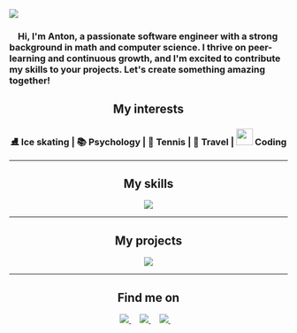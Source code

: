 <img src="https://github.com/AntonJames-Sistence/AntonJames-Sistence/assets/126339704/6faee2bd-1113-43b3-b0f7-175ca5523c38">
<br>
<h3>&nbsp;&nbsp;&nbsp;&nbsp;Hi, I'm Anton, a passionate software engineer with a strong background in math and computer science. I thrive on peer-learning and continuous growth, and I'm excited to contribute my skills to your projects. Let's create something amazing together!</h3>

<div align="center">
  <h2>My interests</h2>
  <h3>⛸️ Ice skating | 📚 Psychology | 🎾 Tennis | 🧳 Travel | <img src="https://media.giphy.com/media/WUlplcMpOCEmTGBtBW/giphy.gif" width="30"> Coding
  </h3>
  <hr>
  <h2>My skills</h2>
  <img src="https://skillicons.dev/icons?i=ruby,rails,js,react,redux,nodejs,webpack,css,html,jquery,mongodb,postgres,git,aws&perline=15" />
  <hr>
  <h2>My projects</h2>
  <img src="./assets/torque_project_gif.gif">
  <hr>
  <h2>Find me on</h2>
</div>

<div align="center">
  <a href="https://www.linkedin.com/in/anton-james-ja/">
    <img src="https://img.shields.io/badge/LinkedIn-0077B5?style=for-the-badge&logo=linkedin&logoColor=white">
  </a> &nbsp;&nbsp;&nbsp;
  <a href="https://wellfound.com/u/anton-james">
    <img src="https://img.shields.io/badge/AngelList-000000?style=for-the-badge&logo=AngelList&logoColor=white">
  </a> &nbsp;&nbsp;&nbsp;
  <a href="mailto:anton.james.ja@gmail.com">
    <img src="https://img.shields.io/badge/Gmail-D14836?style=for-the-badge&logo=gmail&logoColor=white">
  </a> &nbsp;&nbsp;&nbsp;
</div>
